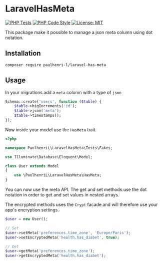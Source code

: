 # LaravelHasMeta

[![PHP Tests](https://github.com/paulhenri-l/laravel-has-meta/actions/workflows/php-tests.yml/badge.svg)](https://github.com/paulhenri-l/laravel-has-meta/actions/workflows/php-tests.yml)
[![PHP Code Style](https://github.com/paulhenri-l/laravel-has-meta/actions/workflows/php-code-style.yml/badge.svg)](https://github.com/paulhenri-l/laravel-has-meta/actions/workflows/php-code-style.yml)
[![License: MIT](https://img.shields.io/badge/License-MIT-blue.svg)](LICENSE)

This package make it possible to manage a json meta column using dot notation.

## Installation

```
composer require paulhenri-l/laravel-has-meta
```

## Usage

In your migrations add a `meta` column with a type of `json`

```php
Schema::create('users', function ($table) {
    $table->bigIncrements('id');
    $table->json('meta');
    $table->timestamps();
});
```

Now inside your model use the `HasMeta` trait.

```php
<?php

namespace PaulhenriL\LaravelHasMeta\Tests\Fakes;

use Illuminate\Database\Eloquent\Model;

class User extends Model
{
    use \PaulhenriL\LaravelHasMeta\HasMeta;
}
```

You can now use the meta API. The get and set methods use the dot notation in
order to get and set values in nested arrays.

The encrypted methods uses the `Crypt` facade and will therefore use your app's 
encryption settings.

```php
$user = new User();

// Set
$user->setMeta('preferences.time_zone', 'Europe/Paris');
$user->setEncryptedMeta('health.has_diabet', true);

// Get
$user->getMeta('preferences.time_zone');
$user->getEncryptedMeta('health.has_diabet');
```
